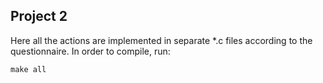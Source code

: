 ## Project 2

Here all the actions are implemented in separate \*.c files according to the questionnaire. In order to compile, run:
```
make all
```



